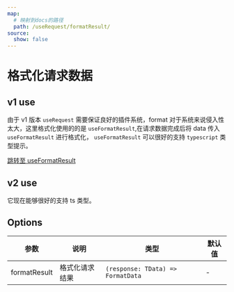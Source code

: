 ```yaml
---
map:
  # 映射到docs的路径
  path: /useRequest/formatResult/
source:
  show: false
---
```


# 格式化请求数据

## v1 use

由于 v1 版本 `useRequest` 需要保证良好的插件系统，format 对于系统来说侵入性太大，这里格式化使用的的是 `useFormatResult`,在请求数据完成后将 data 传入 `useFormatResult` 进行格式化， `useFormatResult` 可以很好的支持 `typescript` 类型提示。 <br />

<a href="/docs/hooks/useFormatResult/" >跳转至 useFormatResult</a>

## v2 use

它现在能够很好的支持 ts 类型。

<demo src="request-formatResult/demo.vue"
     language="vue"
     title=""
     desc="格式化请求数据"> </demo>

## Options

| 参数         | 说明           | 类型                              | 默认值 |
| ------------ | -------------- | --------------------------------- | ------ |
| formatResult | 格式化请求结果 | `(response: TData) => FormatData` | -      |

